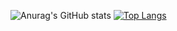 ![Anurag's GitHub stats](https://github-readme-stats.vercel.app/api?username=solomonsitotaw23&count_private=true&show_icons=true&theme=radical)
[![Top Langs](https://github-readme-stats.vercel.app/api/top-langs/?username=solomonsitotaw23&langs_count=8)](https://github.com/solomonsitotaw23/github-readme-stats)
